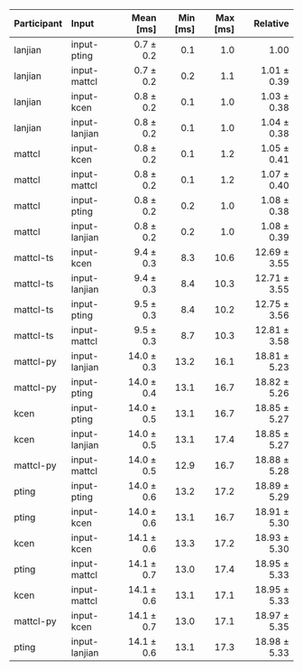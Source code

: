| Participant | Input | Mean [ms] | Min [ms] | Max [ms] | Relative |
|:---|:---|---:|---:|---:|---:|
| lanjian | input-pting | 0.7 ± 0.2 | 0.1 | 1.0 | 1.00 |
| lanjian | input-mattcl | 0.7 ± 0.2 | 0.2 | 1.1 | 1.01 ± 0.39 |
| lanjian | input-kcen | 0.8 ± 0.2 | 0.1 | 1.0 | 1.03 ± 0.38 |
| lanjian | input-lanjian | 0.8 ± 0.2 | 0.1 | 1.0 | 1.04 ± 0.38 |
| mattcl | input-kcen | 0.8 ± 0.2 | 0.1 | 1.2 | 1.05 ± 0.41 |
| mattcl | input-mattcl | 0.8 ± 0.2 | 0.1 | 1.2 | 1.07 ± 0.40 |
| mattcl | input-pting | 0.8 ± 0.2 | 0.2 | 1.0 | 1.08 ± 0.38 |
| mattcl | input-lanjian | 0.8 ± 0.2 | 0.2 | 1.0 | 1.08 ± 0.39 |
| mattcl-ts | input-kcen | 9.4 ± 0.3 | 8.3 | 10.6 | 12.69 ± 3.55 |
| mattcl-ts | input-lanjian | 9.4 ± 0.3 | 8.4 | 10.3 | 12.71 ± 3.55 |
| mattcl-ts | input-pting | 9.5 ± 0.3 | 8.4 | 10.2 | 12.75 ± 3.56 |
| mattcl-ts | input-mattcl | 9.5 ± 0.3 | 8.7 | 10.3 | 12.81 ± 3.58 |
| mattcl-py | input-lanjian | 14.0 ± 0.3 | 13.2 | 16.1 | 18.81 ± 5.23 |
| mattcl-py | input-pting | 14.0 ± 0.4 | 13.1 | 16.7 | 18.82 ± 5.26 |
| kcen | input-pting | 14.0 ± 0.5 | 13.1 | 16.7 | 18.85 ± 5.27 |
| kcen | input-lanjian | 14.0 ± 0.5 | 13.1 | 17.4 | 18.85 ± 5.27 |
| mattcl-py | input-mattcl | 14.0 ± 0.5 | 12.9 | 16.7 | 18.88 ± 5.28 |
| pting | input-pting | 14.0 ± 0.6 | 13.2 | 17.2 | 18.89 ± 5.29 |
| pting | input-kcen | 14.0 ± 0.6 | 13.1 | 16.7 | 18.91 ± 5.30 |
| kcen | input-kcen | 14.1 ± 0.6 | 13.3 | 17.2 | 18.93 ± 5.30 |
| pting | input-mattcl | 14.1 ± 0.7 | 13.0 | 17.4 | 18.95 ± 5.33 |
| kcen | input-mattcl | 14.1 ± 0.6 | 13.1 | 17.1 | 18.95 ± 5.33 |
| mattcl-py | input-kcen | 14.1 ± 0.7 | 13.0 | 17.1 | 18.97 ± 5.35 |
| pting | input-lanjian | 14.1 ± 0.6 | 13.1 | 17.3 | 18.98 ± 5.33 |
